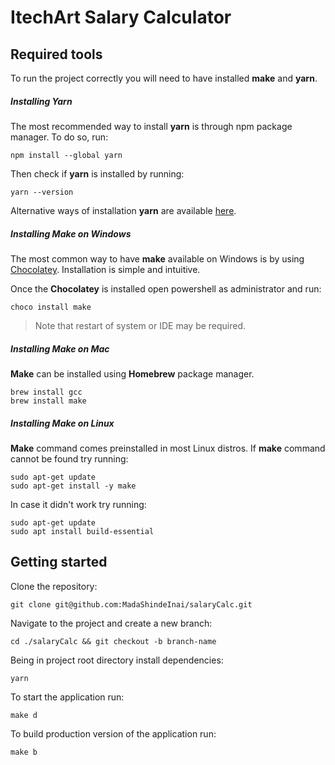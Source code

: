 # ItechArt Salary Calculator

## Required tools

To run the project correctly you will need to have installed **make** and **yarn**.

##### Installing Yarn

The most recommended way to install **yarn** is through npm package manager. To do so, run:

```
npm install --global yarn
```

Then check if **yarn** is installed by running:

```
yarn --version
```

Alternative ways of installation **yarn** are available [here](https://classic.yarnpkg.com/lang/en/docs/install/).

##### Installing Make on Windows

The most common way to have **make** available on Windows is by using [Chocolatey](https://chocolatey.org/install). Installation is simple and intuitive.

Once the **Chocolatey** is installed open powershell as administrator and run:

```
choco install make
```

> Note that restart of system or IDE may be required.

##### Installing Make on Mac

**Make** can be installed using **Homebrew** package manager.

```
brew install gcc
brew install make
```

##### Installing Make on Linux

**Make** command comes preinstalled in most Linux distros. If **make** command cannot be found try running:

```
sudo apt-get update
sudo apt-get install -y make
```

In case it didn't work try running:

```
sudo apt-get update
sudo apt install build-essential
```

## Getting started

Clone the repository:

```
git clone git@github.com:MadaShindeInai/salaryCalc.git
```

Navigate to the project and create a new branch:

```
cd ./salaryCalc && git checkout -b branch-name
```

Being in project root directory install dependencies:

```
yarn
```

To start the application run:

```
make d
```

To build production version of the application run:

```
make b
```
